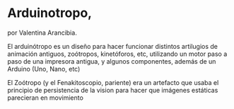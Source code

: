 # Arduinotropo,
por Valentina Arancibia.

El arduinótropo es un diseño para hacer funcionar distintos artilugios de animación antiguos, zoótropos, kinetóforos, etc, utilizando un motor paso a paso de una impresora antigua, y algunos componentes, además de un Arduino (Uno, Nano, etc)


El Zoótropo (y el Fenakitoscopio, pariente) era un artefacto que usaba el principio de persistencia de la vision para hacer que imágenes estáticas parecieran en movimiento

